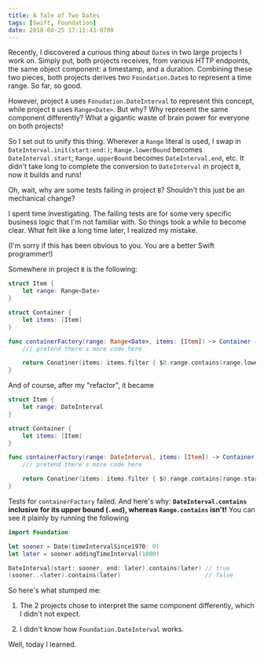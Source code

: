 ```yaml
---
title: A Tale of Two Dates
tags: [Swift, Foundation]
date: 2018-08-25 17:11:43-0700
---
```


Recently, I discovered a curious thing about `Date`s in two large projects
I work on. Simply put, both projects receives, from various HTTP endpoints, the
same object component: a timestamp, and a duration. Combining these two pieces,
both projects derives two `Foundation.Date`s to represent a time range. So far,
so good.

However, project `A` uses `Fonudation.DateInterval` to represent this concept,
while project `B` uses `Range<Date>`. But why? Why represent the same component
differently? What a gigantic waste of brain power for everyone on both projects!

So I set out to unify this thing. Wherever a `Range` literal is used, I swap in
`DateInterval.init(start:end:)`; `Range.lowerBound` becomes
`DateInterval.start`; `Range.upperBound` becomes `DateInterval.end`, etc. It
didn't take long to complete the conversion to `DateInterval` in project `B`,
now it builds and runs!

Oh, wait, why are some tests failing in project `B`? Shouldn't this just be an
mechanical change?

I spent time investigating. The failing tests are for some very specific
business logic that I'm not familiar with. So things took a while to become
clear. What felt like a long time later, I realized my mistake.

(I'm sorry if this has been obvious to you. You are a better Swift programmer!)

Somewhere in project `B` is the following:

```swift
struct Item {
    let range: Range<Date>
}

struct Container {
    let items: [Item]
}

func containerFactory(range: Range<Date>, items: [Item]) -> Container {
    /// pretend there's more code here

    return Conatiner(items: items.filter { $0.range.contains(range.lowerBound) })
}
```

And of course, after my "refactor", it became

```swift
struct Item {
    let range: DateInterval
}

struct Container {
    let items: [Item]
}

func containerFactory(range: DateInterval, items: [Item]) -> Container {
    /// pretend there's more code here

    return Conatiner(items: items.filter { $0.range.contains(range.start) })
}
```

Tests for `containerFactory` failed. And here's why: **`DateInterval.contains`
inclusive for its upper bound (`.end`), whereas `Range.contains` isn't!** You
can see it plainly by running the following

```swift
import Foundation

let sooner = Date(timeIntervalSince1970: 0)
let later = sooner.addingTimeInterval(1000)

DateInterval(start: sooner, end: later).contains(later) // true
(sooner..<later).contains(later)                        // false
```

So here's what stumped me:

1. The 2 projects chose to interpret the same component differently, which
   I didn't not expect.

2. I didn't know how `Foundation.DateInterval` works.

Well, today I learned.
